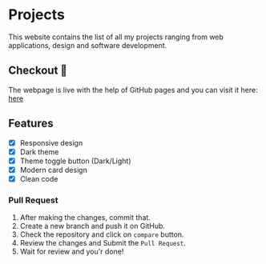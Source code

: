 # Projects 

This website contains the list of all my projects ranging from web applications, design and software development. 

## Checkout :tada:

The webpage is live with the help of GitHub pages and you can visit it here: [here](https://main--jnv-project-hub.netlify.app/)

## Features

- [x] Responsive design
- [x] Dark theme
- [x] Theme toggle button (Dark/Light) 
- [x] Modern card design
- [x] Clean code

### Pull Request 

1. After making the changes, commit that.
2. Create a new branch and push it on GitHub.
3. Check the repository and click on `compare` button.
4. Review the changes and Submit the `Pull Request`.
5. Wait for review and you'r done!
